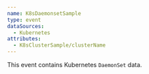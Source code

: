 ```yaml
---
name: K8sDaemonsetSample
type: event
dataSources:
  - Kubernetes
attributes:
  - K8sClusterSample/clusterName
---
```


This event contains Kubernetes `DaemonSet` data.